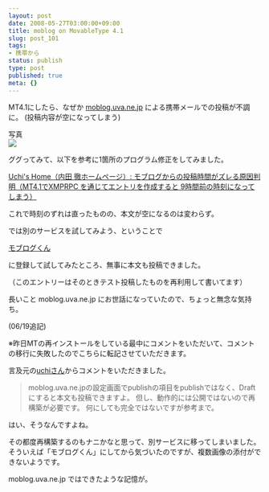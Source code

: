 ```yaml
---
layout: post
date: 2008-05-27T03:00:00+09:00
title: moblog on MovableType 4.1
slug: post_101
tags:
- 携帯から
status: publish
type: post
published: true
meta: {}
---
```

MT4.1にしたら、なぜか <a href="http://moblog.uva.ne.jp">moblog.uva.ne.jp</a> による携帯メールでの投稿が不調に。
(投稿内容が空になってしまう)
<div class="caption">写真</div>
<div class="photo"><img src="/images/uploads/blog-photo-1211878261.54-0.jpg" /></div>

<!--more-->
ググってみて、以下を参考に1箇所のプログラム修正をしてみました。

<a href="http://www.sunahama.com/uchi/archives/2008/04/post_156.html" title="Uchi's Home（内田 徹ホームページ）: モブログからの投稿時間がズレる原因判明（MT4.1でXMPRPC を通じてエントリを作成すると 9時間前の時刻になってしまう）">Uchi's Home（内田 徹ホームページ）: モブログからの投稿時間がズレる原因判明（MT4.1でXMPRPC を通じてエントリを作成すると 9時間前の時刻になってしまう）</a>

これで時刻のずれは直ったものの、本文が空になるのは変わらず。

では別のサービスを試してみよう、ということで

<a href="http://www.moblogkun.com/">モブログくん</a>

に登録して試してみたところ、無事に本文も投稿できました。

（このエントリーはそのときテスト投稿したものを再利用して書いてます）

長いこと moblog.uva.ne.jp にお世話になっていたので、ちょっと無念な気持ち。

(06/19追記)

※昨日MTの再インストールをしている最中にコメントをいただいて、コメントの移行に失敗したのでこちらに転記させていただきます。

言及元の<a href="http://www.sunahama.com/uchi/">uchiさん</a>からコメントをいただきました。

<blockquote>
moblog.uva.ne.jpの設定画面でpublishの項目をpublishではなく、Draftにすると本文も投稿できますよ。
但し、動作的には公開ではないので再構築が必要です。
何にしても完全ではないですが参考まで。
</blockquote>

はい、そうなんですよね。

その都度再構築するのもナニかなと思って、別サービスに移ってしまいました。
そういえば「モブログくん」にしてから気づいたのですが、複数画像の添付ができないようです。

moblog.uva.ne.jp ではできたような記憶が。
